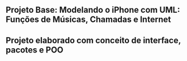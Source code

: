 ## Projeto Base: Modelando o iPhone com UML: Funções de Músicas, Chamadas e Internet

## Projeto elaborado com conceito de interface, pacotes e POO
